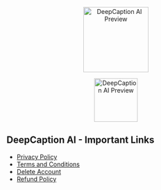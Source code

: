 <p align="center">
  <img src="https://github.com/user-attachments/assets/4d788783-24a7-457a-a9cf-4022356fbda2" alt="DeepCaption AI Preview" width="150">
</p>
<p align="center">
  <img src="https://github.com/user-attachments/assets/0c4b5d51-6536-4b85-bd7e-08bddb33addc" alt="DeepCaption AI Preview" width="100">
</p>

## DeepCaption AI - Important Links

- [Privacy Policy](https://ranjitsingha.github.io/DeepCaption-Ai-Public/PrivacyPolicy.html)  
- [Terms and Conditions](https://ranjitsingha.github.io/DeepCaption-Ai-Public/Terms.html)  
- [Delete Account](https://ranjitsingha.github.io/DeepCaption-Ai-Public/DeleteAccount.html)  
- [Refund Policy](https://ranjitsingha.github.io/DeepCaption-Ai-Public/RefundPolicy.html)
